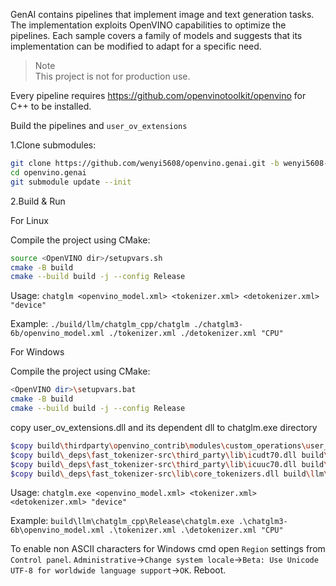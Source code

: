 GenAI contains pipelines that implement image and text generation tasks. The implementation exploits OpenVINO capabilities to optimize the pipelines. Each sample covers a family of models and suggests that its implementation can be modified to adapt for a specific need.

> Note  
This project is not for production use.

Every pipeline requires https://github.com/openvinotoolkit/openvino for C++ to be installed.

Build the pipelines and `user_ov_extensions`

1.Clone submodules:
```sh
git clone https://github.com/wenyi5608/openvino.genai.git -b wenyi5608-chatglm
cd openvino.genai
git submodule update --init
```

2.Build & Run

For Linux

Compile the project using CMake:
```sh
source <OpenVINO dir>/setupvars.sh
cmake -B build
cmake --build build -j --config Release
```
Usage: `chatglm <openvino_model.xml> <tokenizer.xml> <detokenizer.xml> "device"`

Example: `./build/llm/chatglm_cpp/chatglm ./chatglm3-6b/openvino_model.xml ./tokenizer.xml ./detokenizer.xml "CPU"`

For Windows

Compile the project using CMake:
```sh
<OpenVINO dir>\setupvars.bat
cmake -B build
cmake --build build -j --config Release
```

copy user_ov_extensions.dll and its dependent dll to chatglm.exe directory

```sh
$copy build\thirdparty\openvino_contrib\modules\custom_operations\user_ie_extensions\Release\user_ov_extensions.dll build\llm\chatglm_cpp\Release\
$copy build\_deps\fast_tokenizer-src\third_party\lib\icudt70.dll build\llm\chatglm_cpp\Release\
$copy build\_deps\fast_tokenizer-src\third_party\lib\icuuc70.dll build\llm\chatglm_cpp\Release\
$copy build\_deps\fast_tokenizer-src\lib\core_tokenizers.dll build\llm\chatglm_cpp\Release\
```
Usage: `chatglm.exe <openvino_model.xml> <tokenizer.xml> <detokenizer.xml> "device"`

Example: `build\llm\chatglm_cpp\Release\chatglm.exe .\chatglm3-6b\openvino_model.xml .\tokenizer.xml .\detokenizer.xml "CPU"`

To enable non ASCII characters for Windows cmd open `Region` settings from `Control panel`. `Administrative`->`Change system locale`->`Beta: Use Unicode UTF-8 for worldwide language support`->`OK`. Reboot.

